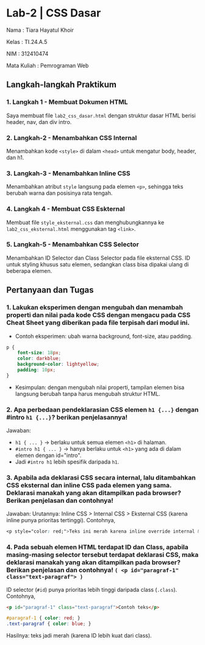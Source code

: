 # Lab-2 | CSS Dasar

Nama : Tiara Hayatul Khoir

Kelas : TI.24.A.5

NIM : 312410474

Mata Kuliah : Pemrograman Web

## Langkah-langkah Praktikum

### 1. Langkah 1 - Membuat Dokumen HTML
Saya membuat file `lab2_css_dasar.html` dengan struktur dasar HTML berisi header, nav, dan div intro.

### 2. Langkah-2 - Menambahkan CSS Internal
Menambahkan kode `<style>` di dalam `<head>` untuk mengatur body, header, dan h1.

### 3. Langkah-3 - Menambahkan Inline CSS
Menambahkan atribut `style` langsung pada elemen `<p>`, sehingga teks berubah warna dan posisinya rata tengah.

### 4. Langkah 4 - Membuat CSS Eskternal 
Membuat file `style_eksternal.css` dan menghubungkannya ke `lab2_css_eksternal.html` menggunakan tag `<link>`.

### 5. Langkah-5 - Menambahkan CSS Selector
Menambahkan ID Selector dan Class Selector pada file eksternal CSS. ID untuk styling khusus satu elemen, sedangkan class bisa dipakai ulang di beberapa elemen.

## Pertanyaan dan Tugas

### 1. Lakukan eksperimen dengan mengubah dan menambah properti dan nilai pada kode CSS  dengan mengacu pada CSS Cheat Sheet yang diberikan pada file terpisah dari modul ini.
- Contoh eksperimen: ubah warna background, font-size, atau padding.
```css
p {
    font-size: 18px;
    color: darkblue;
    background-color: lightyellow;
    padding: 10px;
}
```
- Kesimpulan: dengan mengubah nilai properti, tampilan elemen bisa langsung berubah tanpa harus mengubah struktur HTML.

### 2. Apa perbedaan pendeklarasian CSS elemen `h1 {...}` dengan #intro `h1 {...}`? berikan  penjelasannya!
Jawaban:
- `h1 { ... }` → berlaku untuk semua elemen `<h1>` di halaman.
- `#intro h1 { ... }` → hanya berlaku untuk `<h1>` yang ada di dalam elemen dengan id="intro".
- Jadi `#intro h1` lebih spesifik daripada `h1`.

### 3. Apabila ada deklarasi CSS secara internal, lalu ditambahkan CSS eksternal dan inline CSS pada  elemen yang sama. Deklarasi manakah yang akan ditampilkan pada browser? Berikan  penjelasan dan contohnya!
Jawaban:
Urutannya: Inline CSS > Internal CSS > Eksternal CSS (karena inline punya prioritas tertinggi). Contohnya,
```css
<p style="color: red;">Teks ini merah karena inline override internal & eksternal</p>
```

### 4. Pada sebuah elemen HTML terdapat ID dan Class, apabila masing-masing selector tersebut  terdapat deklarasi CSS, maka deklarasi manakah yang akan ditampilkan pada browser?  Berikan penjelasan dan contohnya! `( <p id="paragraf-1" class="text-paragraf"> )` 
ID selector (`#id`) punya prioritas lebih tinggi daripada class (`.class`). Contohnya,
```html
<p id="paragraf-1" class="text-paragraf">Contoh teks</p>
```

```css
#paragraf-1 { color: red; }
.text-paragraf { color: blue; }
```

Hasilnya: teks jadi merah (karena ID lebih kuat dari class).
